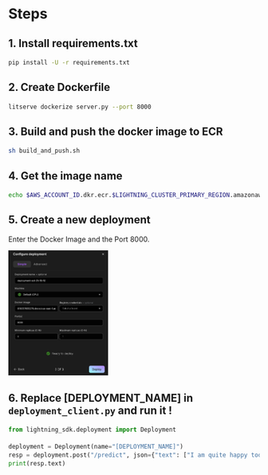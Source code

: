 # Steps

## 1. Install requirements.txt

```bash
pip install -U -r requirements.txt
```

## 2. Create Dockerfile

```bash
litserve dockerize server.py --port 8000
```

## 3. Build and push the docker image to ECR

```bash
sh build_and_push.sh
```

## 4. Get the image name

```bash
echo $AWS_ACCOUNT_ID.dkr.ecr.$LIGHTNING_CLUSTER_PRIMARY_REGION.amazonaws.com/litserve-model:latest
```

## 5. Create a new deployment

Enter the Docker Image and the Port 8000.

<img src="../.images/deployment_simple.png" alt="drawing" style="width:200px;"/>

## 6. Replace [DEPLOYMENT_NAME] in `deployment_client.py` and run it !

```python
from lightning_sdk.deployment import Deployment

deployment = Deployment(name="[DEPLOYMENT_NAME]")
resp = deployment.post("/predict", json={"text": ["I am quite happy today", "I am quite sad today"]})
print(resp.text)
```

